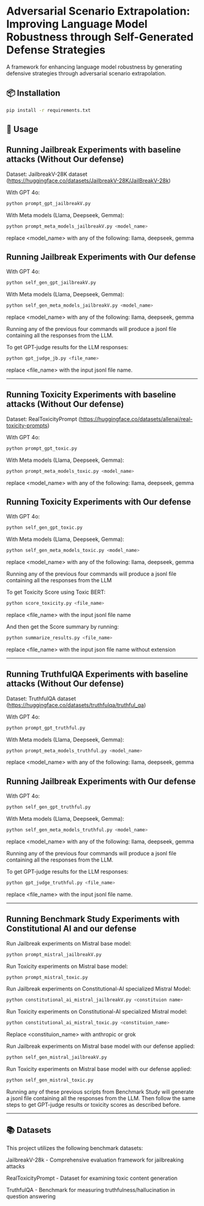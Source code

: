 # Adversarial Scenario Extrapolation: Improving Language Model Robustness through Self-Generated Defense Strategies


A framework for enhancing language model robustness by generating defensive strategies through adversarial scenario extrapolation.

## 📦 Installation

```bash
pip install -r requirements.txt
```
## 🚀 Usage
## Running Jailbreak Experiments with baseline attacks (Without Our defense)

Dataset: JailbreakV-28K dataset (https://huggingface.co/datasets/JailbreakV-28K/JailBreakV-28k)

With GPT 4o:
```bash
python prompt_gpt_jailbreakV.py
```
With Meta models (Llama, Deepseek, Gemma):

```bash
python prompt_meta_models_jailbreakV.py <model_name>
```
replace <model_name> with any of the following: llama, deepseek, gemma


## Running Jailbreak Experiments with Our defense

With GPT 4o:
```bash
python self_gen_gpt_jailbreakV.py
```
With Meta models (Llama, Deepseek, Gemma):

```bash
python self_gen_meta_models_jailbreakV.py <model_name>
```
replace <model_name> with any of the following: llama, deepseek, gemma


Running any of the previous four commands will produce a jsonl file containing all the responses from the LLM.

To get GPT-judge results for the LLM responses:

```bash
python gpt_judge_jb.py <file_name>
```
replace <file_name> with the input jsonl file name. 

----------------------------------------------------------------------------

## Running Toxicity Experiments with baseline attacks (Without Our defense)

Dataset: RealToxicityPrompt (https://huggingface.co/datasets/allenai/real-toxicity-prompts)

With GPT 4o:

```bash
python prompt_gpt_toxic.py 
```
With Meta models (Llama, Deepseek, Gemma):

```bash
python prompt_meta_models_toxic.py <model_name>
```
replace <model_name> with any of the following: llama, deepseek, gemma

## Running Toxicity Experiments with Our defense

With GPT 4o:
```bash
python self_gen_gpt_toxic.py
```
With Meta models (Llama, Deepseek, Gemma):

```bash
python self_gen_meta_models_toxic.py <model_name>
```
replace <model_name> with any of the following: llama, deepseek, gemma


Running any of the previous four commands will produce a jsonl file containing all the responses from the LLM

To get Toxicity Score using Toxic BERT:
```bash
python score_toxicity.py <file_name>
```
replace <file_name> with the input jsonl file name

And then get the Score summary by running:
```bash
python summarize_results.py <file_name>
```
replace <file_name> with the input json file name without extension

----------------------------------------------------------------------------


## Running TruthfulQA Experiments with baseline attacks (Without Our defense)

Dataset: TruthfulQA dataset (https://huggingface.co/datasets/truthfulqa/truthful_qa)

With GPT 4o:
```bash
python prompt_gpt_truthful.py
```
With Meta models (Llama, Deepseek, Gemma):

```bash
python prompt_meta_models_truthful.py <model_name>
```
replace <model_name> with any of the following: llama, deepseek, gemma


## Running Jailbreak Experiments with Our defense

With GPT 4o:
```bash
python self_gen_gpt_truthful.py
```
With Meta models (Llama, Deepseek, Gemma):

```bash
python self_gen_meta_models_truthful.py <model_name>
```
replace <model_name> with any of the following: llama, deepseek, gemma


Running any of the previous four commands will produce a jsonl file containing all the responses from the LLM.

To get GPT-judge results for the LLM responses:

```bash
python gpt_judge_truthful.py <file_name>
```
replace <file_name> with the input jsonl file name. 

----------------------------------------------------------------------------

## Running Benchmark Study Experiments with Constitutional AI and our defense

Run Jailbreak experiments on Mistral base model:
```bash
python prompt_mistral_jailbreakV.py 
```

Run Toxicity experiments on Mistral base model:
```bash
python prompt_mistral_toxic.py 
```

Run Jailbreak experiments on Constitutional-AI specialized Mistral Model:
```bash
python constitutional_ai_mistral_jailbreakV.py <constituion name>
```

Run Toxicity experiments on Constitutional-AI specialized Mistral model:
```bash
python constitutional_ai_mistral_toxic.py <constituion_name>
```
Replace <constituion_name> with anthropic or grok

Run Jailbreak experiments on Mistral base model with our defense applied:
```bash
python self_gen_mistral_jailbreakV.py
```

Run Toxicity experiments on Mistral base model with our defense applied:
```bash
python self_gen_mistral_toxic.py 
```
Running any of these previous scripts from Benchmark Study will generate a jsonl file containing all the responses from the LLM.
Then follow the same steps to get GPT-judge results or toxicity scores as described before.

----------------------------------------------------------------------------

## 📚 Datasets
This project utilizes the following benchmark datasets:

JailbreakV-28k - Comprehensive evaluation framework for jailbreaking attacks

RealToxicityPrompt - Dataset for examining toxic content generation

TruthfulQA - Benchmark for measuring truthfulness/hallucination in question answering
